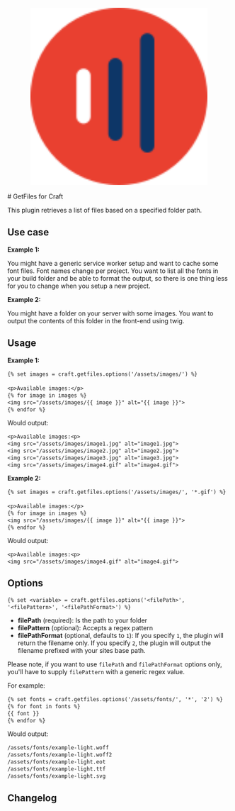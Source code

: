 <p align="center">
    <img src="https://github.com/youandmedigital/craft-getfiles/blob/master/src/icon.svg" alt="GetFiles" width="400"/>
</p>
# GetFiles for Craft

This plugin retrieves a list of files based on a specified folder path.

## Use case

**Example 1:**

You might have a generic service worker setup and want to cache some font files.
Font names change per project. You want to list all the fonts in your build
folder and be able to format the output, so there is one thing less for you to
change when you setup a new project.

**Example 2:**

You might have a folder on your server with some images. You want to output the
contents of this folder in the front-end using twig.

## Usage

**Example 1:**

```
{% set images = craft.getfiles.options('/assets/images/') %}

<p>Available images:</p>
{% for image in images %}
<img src="/assets/images/{{ image }}" alt="{{ image }}">
{% endfor %}
```

Would output:

```
<p>Available images:<p>
<img src="/assets/images/image1.jpg" alt="image1.jpg">
<img src="/assets/images/image2.jpg" alt="image2.jpg">
<img src="/assets/images/image3.jpg" alt="image3.jpg">
<img src="/assets/images/image4.gif" alt="image4.gif">
```

**Example 2:**

```
{% set images = craft.getfiles.options('/assets/images/', '*.gif') %}

<p>Available images:</p>
{% for image in images %}
<img src="/assets/images/{{ image }}" alt="{{ image }}">
{% endfor %}
```

Would output:

```
<p>Available images:<p>
<img src="/assets/images/image4.gif" alt="image4.gif">
```

## Options

```
{% set <variable> = craft.getfiles.options('<filePath>', '<filePattern>', '<filePathFormat>') %}
```
- **filePath** (required): Is the path to your folder
- **filePattern** (optional): Accepts a regex pattern
- **filePathFormat** (optional, defaults to `1`): If you specify `1`, the plugin will return the filename only. If you specify `2`, the plugin will output the filename prefixed with your sites base path.

Please note, if you want to use `filePath` and `filePathFormat` options only, you'll have to supply `filePattern` with a generic regex value.

For example:

```
{% set fonts = craft.getfiles.options('/assets/fonts/', '*', '2') %}
{% for font in fonts %}
{{ font }}
{% endfor %}
```

Would output:
```
/assets/fonts/example-light.woff
/assets/fonts/example-light.woff2
/assets/fonts/example-light.eot
/assets/fonts/example-light.ttf
/assets/fonts/example-light.svg
```
## Changelog
